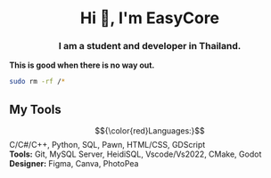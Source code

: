 <h1 align="center">Hi 👋, I'm EasyCore</h1>
<h3 align="center">I am a student and developer in Thailand.</h3>

**This is good when there is no way out.**
```bash
sudo rm -rf /*
```

## My Tools
$${\color{red}Languages:}$$
<span>C/C#/C++, Python, SQL, Pawn, HTML/CSS, GDScript</span><br>
<span><b>Tools:</b> Git, MySQL Server, HeidiSQL, Vscode/Vs2022, CMake, Godot</span><br>
<span><b>Designer:</b> Figma, Canva, PhotoPea</span><br>

